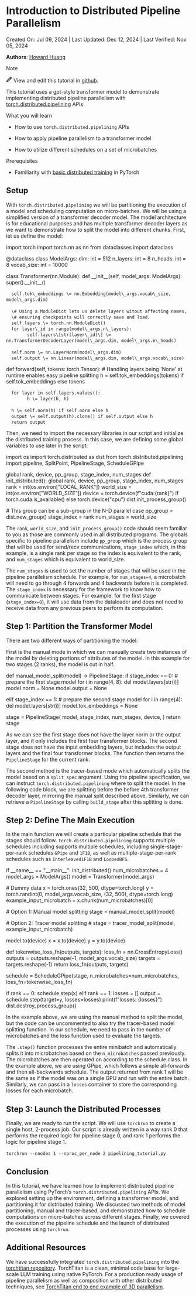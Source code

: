 Introduction to Distributed Pipeline Parallelism
================================================

Created On: Jul 09, 2024 | Last Updated: Dec 12, 2024 | Last Verified: Nov 05, 2024

**Authors**: [Howard Huang](https://github.com/H-Huang)

Note

[![edit](images/pencil-16_5643d2680c0b.png)](https://docs.pytorch.org/tutorials/_images/pencil-16.png) View and edit this tutorial in [github](https://github.com/pytorch/tutorials/blob/main/intermediate_source/pipelining_tutorial.rst).

This tutorial uses a gpt-style transformer model to demonstrate implementing distributed pipeline parallelism with [torch.distributed.pipelining](https://pytorch.org/docs/main/distributed.pipelining.html) APIs.

 What you will learn

*   How to use `torch.distributed.pipelining` APIs
    
*   How to apply pipeline parallelism to a transformer model
    
*   How to utilize different schedules on a set of microbatches
    

 Prerequisites

*   Familiarity with [basic distributed training](https://pytorch.org/tutorials/beginner/dist_overview.html) in PyTorch
    

Setup
-----

With `torch.distributed.pipelining` we will be partitioning the execution of a model and scheduling computation on micro-batches. We will be using a simplified version of a transformer decoder model. The model architecture is for educational purposes and has multiple transformer decoder layers as we want to demonstrate how to split the model into different chunks. First, let us define the model:

import torch
import torch.nn as nn
from dataclasses import dataclass

@dataclass
class ModelArgs:
   dim: int \= 512
   n\_layers: int \= 8
   n\_heads: int \= 8
   vocab\_size: int \= 10000

class Transformer(nn.Module):
   def \_\_init\_\_(self, model\_args: ModelArgs):
      super().\_\_init\_\_()

      self.tok\_embeddings \= nn.Embedding(model\_args.vocab\_size, model\_args.dim)

      \# Using a ModuleDict lets us delete layers witout affecting names,
      \# ensuring checkpoints will correctly save and load.
      self.layers \= torch.nn.ModuleDict()
      for layer\_id in range(model\_args.n\_layers):
            self.layers\[str(layer\_id)\] \= nn.TransformerDecoderLayer(model\_args.dim, model\_args.n\_heads)

      self.norm \= nn.LayerNorm(model\_args.dim)
      self.output \= nn.Linear(model\_args.dim, model\_args.vocab\_size)

   def forward(self, tokens: torch.Tensor):
      \# Handling layers being 'None' at runtime enables easy pipeline splitting
      h \= self.tok\_embeddings(tokens) if self.tok\_embeddings else tokens

      for layer in self.layers.values():
            h \= layer(h, h)

      h \= self.norm(h) if self.norm else h
      output \= self.output(h).clone() if self.output else h
      return output

Then, we need to import the necessary libraries in our script and initialize the distributed training process. In this case, we are defining some global variables to use later in the script:

import os
import torch.distributed as dist
from torch.distributed.pipelining import pipeline, SplitPoint, PipelineStage, ScheduleGPipe

global rank, device, pp\_group, stage\_index, num\_stages
def init\_distributed():
   global rank, device, pp\_group, stage\_index, num\_stages
   rank \= int(os.environ\["LOCAL\_RANK"\])
   world\_size \= int(os.environ\["WORLD\_SIZE"\])
   device \= torch.device(f"cuda:{rank}") if torch.cuda.is\_available() else torch.device("cpu")
   dist.init\_process\_group()

   \# This group can be a sub-group in the N-D parallel case
   pp\_group \= dist.new\_group()
   stage\_index \= rank
   num\_stages \= world\_size

The `rank`, `world_size`, and `init_process_group()` code should seem familiar to you as those are commonly used in all distributed programs. The globals specific to pipeline parallelism include `pp_group` which is the process group that will be used for send/recv communications, `stage_index` which, in this example, is a single rank per stage so the index is equivalent to the rank, and `num_stages` which is equivalent to world\_size.

The `num_stages` is used to set the number of stages that will be used in the pipeline parallelism schedule. For example, for `num_stages=4`, a microbatch will need to go through 4 forwards and 4 backwards before it is completed. The `stage_index` is necessary for the framework to know how to communicate between stages. For example, for the first stage (`stage_index=0`), it will use data from the dataloader and does not need to receive data from any previous peers to perform its computation.

Step 1: Partition the Transformer Model
---------------------------------------

There are two different ways of partitioning the model:

First is the manual mode in which we can manually create two instances of the model by deleting portions of attributes of the model. In this example for two stages (2 ranks), the model is cut in half.

def manual\_model\_split(model) \-> PipelineStage:
   if stage\_index \== 0:
      \# prepare the first stage model
      for i in range(4, 8):
            del model.layers\[str(i)\]
      model.norm \= None
      model.output \= None

   elif stage\_index \== 1:
      \# prepare the second stage model
      for i in range(4):
            del model.layers\[str(i)\]
      model.tok\_embeddings \= None

   stage \= PipelineStage(
      model,
      stage\_index,
      num\_stages,
      device,
   )
   return stage

As we can see the first stage does not have the layer norm or the output layer, and it only includes the first four transformer blocks. The second stage does not have the input embedding layers, but includes the output layers and the final four transformer blocks. The function then returns the `PipelineStage` for the current rank.

The second method is the tracer-based mode which automatically splits the model based on a `split_spec` argument. Using the pipeline specification, we can instruct `torch.distributed.pipelining` where to split the model. In the following code block, we are splitting before the before 4th transformer decoder layer, mirroring the manual split described above. Similarly, we can retrieve a `PipelineStage` by calling `build_stage` after this splitting is done.

Step 2: Define The Main Execution
---------------------------------

In the main function we will create a particular pipeline schedule that the stages should follow. `torch.distributed.pipelining` supports multiple schedules including supports multiple schedules, including single-stage-per-rank schedules `GPipe` and `1F1B`, as well as multiple-stage-per-rank schedules such as `Interleaved1F1B` and `LoopedBFS`.

if \_\_name\_\_ \== "\_\_main\_\_":
   init\_distributed()
   num\_microbatches \= 4
   model\_args \= ModelArgs()
   model \= Transformer(model\_args)

   \# Dummy data
   x \= torch.ones(32, 500, dtype\=torch.long)
   y \= torch.randint(0, model\_args.vocab\_size, (32, 500), dtype\=torch.long)
   example\_input\_microbatch \= x.chunk(num\_microbatches)\[0\]

   \# Option 1: Manual model splitting
   stage \= manual\_model\_split(model)

   \# Option 2: Tracer model splitting
   \# stage = tracer\_model\_split(model, example\_input\_microbatch)

   model.to(device)
   x \= x.to(device)
   y \= y.to(device)

   def tokenwise\_loss\_fn(outputs, targets):
      loss\_fn \= nn.CrossEntropyLoss()
      outputs \= outputs.reshape(\-1, model\_args.vocab\_size)
      targets \= targets.reshape(\-1)
      return loss\_fn(outputs, targets)

   schedule \= ScheduleGPipe(stage, n\_microbatches\=num\_microbatches, loss\_fn\=tokenwise\_loss\_fn)

   if rank \== 0:
      schedule.step(x)
   elif rank \== 1:
      losses \= \[\]
      output \= schedule.step(target\=y, losses\=losses)
      print(f"losses: {losses}")
   dist.destroy\_process\_group()

In the example above, we are using the manual method to split the model, but the code can be uncommented to also try the tracer-based model splitting function. In our schedule, we need to pass in the number of microbatches and the loss function used to evaluate the targets.

The `.step()` function processes the entire minibatch and automatically splits it into microbatches based on the `n_microbatches` passed previously. The microbatches are then operated on according to the schedule class. In the example above, we are using GPipe, which follows a simple all-forwards and then all-backwards schedule. The output returned from rank 1 will be the same as if the model was on a single GPU and run with the entire batch. Similarly, we can pass in a `losses` container to store the corresponding losses for each microbatch.

Step 3: Launch the Distributed Processes
----------------------------------------

Finally, we are ready to run the script. We will use `torchrun` to create a single host, 2-process job. Our script is already written in a way rank 0 that performs the required logic for pipeline stage 0, and rank 1 performs the logic for pipeline stage 1.

`torchrun --nnodes 1 --nproc_per_node 2 pipelining_tutorial.py`

Conclusion
----------

In this tutorial, we have learned how to implement distributed pipeline parallelism using PyTorch’s `torch.distributed.pipelining` APIs. We explored setting up the environment, defining a transformer model, and partitioning it for distributed training. We discussed two methods of model partitioning, manual and tracer-based, and demonstrated how to schedule computations on micro-batches across different stages. Finally, we covered the execution of the pipeline schedule and the launch of distributed processes using `torchrun`.

Additional Resources
--------------------

We have successfully integrated `torch.distributed.pipelining` into the [torchtitan repository](https://github.com/pytorch/torchtitan). TorchTitan is a clean, minimal code base for large-scale LLM training using native PyTorch. For a production ready usage of pipeline parallelism as well as composition with other distributed techniques, see [TorchTitan end to end example of 3D parallelism](https://github.com/pytorch/torchtitan).
